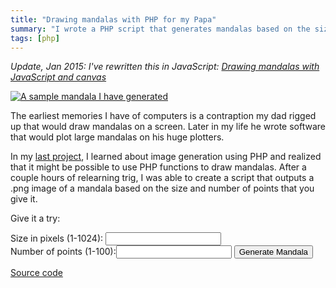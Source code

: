 ```yaml
---
title: "Drawing mandalas with PHP for my Papa"
summary: "I wrote a PHP script that generates mandalas based on the size and number of points you give it."
tags: [php]
---
```


_Update, Jan 2015: I've rewritten this in JavaScript:
[Drawing mandalas with JavaScript and canvas](/blog/drawing-mandalas-with-javascript-and-canvas)_

[![A sample mandala I have generated](/uploads/2008/06/trig.png "Mandala")](/uploads/2008/06/trig.png)

The earliest memories I have of computers is a contraption my dad rigged up that would draw mandalas on a screen. Later in my life he wrote software that would plot large mandalas on his huge plotters.

In my [last project](/blog/get-alerts-when-the-emails-you-send-are-opened/), I learned about image generation using PHP and realized that it might be possible to use PHP functions to draw mandalas. After a couple hours of relearning trig, I was able to create a script that outputs a .png image of a mandala based on the size and number of points that you give it.

Give it a try:

<form style="text-align: left;" action="/projects/mandala/index.php" method="get" target="_blank">
    <label for="size">Size in pixels (1-1024):</label> <input id="size" style="display: inline;" type="text" name="size" /><br />
    <label for="points">Number of points (1-100):</label><input id="points" style="display: inline;" type="text" name="points" />
    <input type="submit" value="Generate Mandala" />
</form>

[Source code](https://gist.github.com/4093015)
